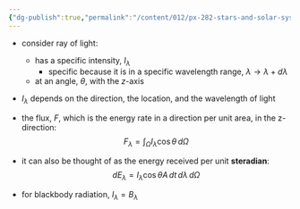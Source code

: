 ```yaml
---
{"dg-publish":true,"permalink":"/content/012/px-282-stars-and-solar-system/term-1-stars/c-stellar-atmosphere/c5-8-stellar-atmospheres/px-282-c5-definitions/","noteIcon":"1","created":"2024-11-25T10:50:32.000+00:00","updated":"2024-12-22T10:19:40.139+00:00"}
---
```


- consider  ray of light:
	- has a specific intensity, $I_\lambda$ 
		- specific because it is in a specific wavelength range, $\lambda\to\lambda+d\lambda$
	- at an angle, $\theta$, with the $z$-axis

- $I_\lambda$ depends on the direction, the location, and the wavelength of light
- the flux, $F$, which is the energy rate in a direction per unit area, in the z-direction: 
$$F_{\lambda}= \int_{\Omega}I_{\lambda}\cos\theta\,d\Omega$$
- it can also be thought of as the energy received per unit **steradian**: 
$$dE_\lambda = I_{\lambda}\cos\theta A\,dt\,d\lambda\,d\Omega$$
- for blackbody radiation, $I_{\lambda}=B_\lambda$
